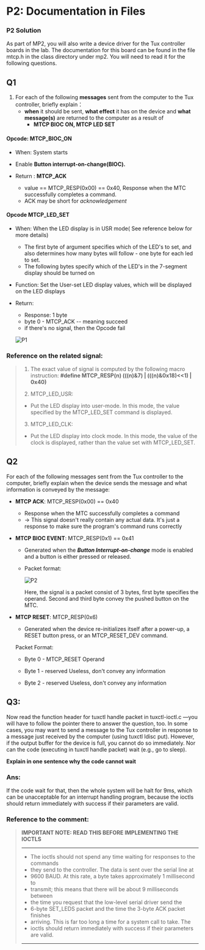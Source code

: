 # P2: Documentation in Files
### P2 Solution

As part of MP2, you will also write a device driver for the Tux controller boards in the lab. The documentation for this board can be found in the file mtcp.h in the class directory under mp2. You will need to read it for the following questions.

## Q1

1. For each of the following **messages** sent from the computer to the Tux controller, briefly explain：
   - **when** it should be sent, **what effect** it has on the device and **what message(s)** are returned to the computer as a result of 
     -  **MTCP BIOC ON, MTCP LED SET**

#### Opcode: MTCP_BIOC_ON

- When: System starts

- Enable **Button interrupt-on-change(BIOC).**

- Return : **MTCP_ACK** 
  - value == MTCP_RESP(0x00) == 0x40, Response when the MTC successfully completes a command.
  - ACK may be short for *acknowledgement*

#### Opcode MTCP_LED_SET

- When: When the LED display is in USR mode( See reference below for more details)

  - The first byte of argument specifies  which of the LED's to set, and also determines how many bytes will follow - one byte for each led to set.
  - The following bytes specify which of the LED's in the 7-segment display should be turned on

- Function: Set the User-set LED display values, which will be displayed on the LED displays 

- Return:  

  - Response: 1 byte
  - byte 0 - MTCP_ACK -- meaning succeed
  - if there's no signal, then the Opcode fail
  
  ![P1](https://gitlab.engr.illinois.edu/ece391_fa22/ps2_ngao4/-/raw/master/p2/LED.png)
  
### Reference on the related signal:
> 1. The exact value of signal is computed by the following macro instruction:
> **#define MTCP_RESP(n)	(((n)&7) | (((n)&0x18)<<1) | 0x40)**
> 
> 2. MTCP_LED_USR:
> - Put the LED display into user-mode. In this mode, the value specified by the MTCP_LED_SET command is displayed.
>
> 3. MTCP_LED_CLK:
> - Put the LED display into clock mode. In this mode, the value of the clock is displayed, rather than the value set with MTCP_LED_SET.

## Q2
For each of the following messages sent from the Tux controller to the computer, briefly explain when the device sends the message and what information is conveyed by the message:

   - **MTCP ACK**: MTCP_RESP(0x00) == 0x40

     -  Response when the MTC successfully completes a command
     -  -> This signal doesn't really contain any actual data. It's just a response to make sure the program's command runs correctly

       

   - **MTCP BIOC EVENT**: MTCP_RESP(0x1) == 0x41

     - Generated when the ***Button Interrupt-on-change*** mode is enabled and a button is either pressed or released.

     - Packet format:

          ![P2](https://gitlab.engr.illinois.edu/ece391_fa22/ps2_ngao4/-/raw/master/p2/MTCP_BIOC_EVENT.png)
          
          Here, the signal is a packet consist of 3 bytes, first byte specifies the operand. Second and third byte convey the pushed button on the MTC.

   - **MTCP RESET**: MTCP_RESP(0x6)
     
     -  Generated when the device re-initializes itself after a power-up,  a RESET button press, or an MTCP_RESET_DEV command.	
     
       Packet Format:
     
       - Byte 0 - MTCP_RESET                   Operand
     
       - Byte 1 - reserved                          Useless, don't convey any information
     
       - Byte 2 - reserved                          Useless, don't convey any information

   

## Q3: 

   Now read the function header for tuxctl handle packet in tuxctl-ioctl.c —you will have to follow the pointer there to answer the question, too. In some cases, you may want to send a message to the Tux controller in response to a message just received by the computer (using tuxctl ldisc put). However, if the output buffer for the device is full, you cannot do so immediately. Nor can the code (executing in tuxctl handle packet) wait (e.g., go to sleep). 

   **Explain in one sentence why the code cannot wait**
### Ans:

If the code wait for that, then the whole system will be halt for 9ms, which can be unacceptable for an interrupt handling program, because the ioctls should return immediately with success if their parameters are valid.

### Reference to the comment:

>  **IMPORTANT NOTE: READ THIS BEFORE IMPLEMENTING THE IOCTLS**
>
>  ---
>
>  * The ioctls should not spend any time waiting for responses to the commands 
>  * they send to the controller. The data is sent over the serial line at      
>  * 9600 BAUD. At this rate, a byte takes approximately 1 millisecond to       
>  * transmit; this means that there will be about 9 milliseconds between       
>  * the time you request that the low-level serial driver send the     
>  * 6-byte SET_LEDS packet and the time the 3-byte ACK packet finishes 
>  * arriving. This is far too long a time for a system call to take. The      
>  * ioctls should return immediately with success if their parameters are valid.                                                               
>  ---

